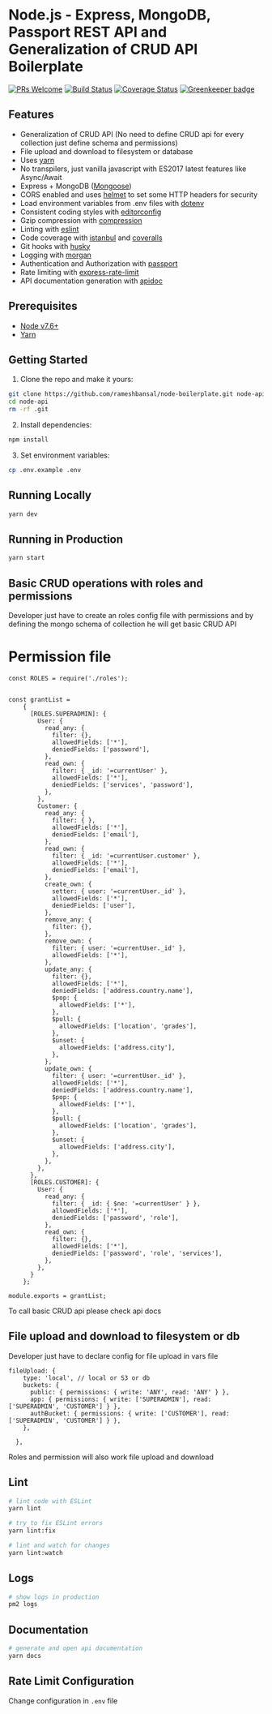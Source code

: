 # Node.js - Express, MongoDB, Passport REST API and Generalization of CRUD API Boilerplate

[![PRs Welcome](https://img.shields.io/badge/PRs-welcome-brightgreen.svg?style=flat-square)](http://makeapullrequest.com) [![Build Status](https://travis-ci.org/ridhamtarpara/express-es8-rest-boilerplate.svg?branch=master)](https://travis-ci.org/ridhamtarpara/express-es8-rest-boilerplate) [![Coverage Status](https://coveralls.io/repos/github/ridhamtarpara/express-es8-rest-boilerplate/badge.svg?branch=master)](https://coveralls.io/github/ridhamtarpara/express-es8-rest-boilerplate?branch=master) [![Greenkeeper badge](https://badges.greenkeeper.io/ridhamtarpara/express-es8-rest-boilerplate.svg)](https://greenkeeper.io/)


## Features
 - Generalization of CRUD API (No need to define CRUD api for every collection just define schema and permissions)
 - File upload and download to filesystem or database
 - Uses [yarn](https://yarnpkg.com)
 - No transpilers, just vanilla javascript with ES2017 latest features like Async/Await
 - Express + MongoDB ([Mongoose](http://mongoosejs.com/))
 - CORS enabled and uses [helmet](https://github.com/helmetjs/helmet) to set some HTTP headers for security
 - Load environment variables from .env files with [dotenv](https://github.com/rolodato/dotenv-safe)
 - Consistent coding styles with [editorconfig](http://editorconfig.org)
 - Gzip compression with [compression](https://github.com/expressjs/compression)
 - Linting with [eslint](http://eslint.org)
 - Code coverage with [istanbul](https://istanbul.js.org) and [coveralls](https://coveralls.io)
 - Git hooks with [husky](https://github.com/typicode/husky)
 - Logging with [morgan](https://github.com/expressjs/morgan)
 - Authentication and Authorization with [passport](http://passportjs.org)
 - Rate limiting with [express-rate-limit](https://www.npmjs.com/package/express-rate-limit)
 - API documentation generation with [apidoc](http://apidocjs.com)

## Prerequisites
 - [Node v7.6+](https://nodejs.org/en/download/current/)
 - [Yarn](https://yarnpkg.com/en/docs/install)

## Getting Started

1. Clone the repo and make it yours:

```bash
git clone https://github.com/rameshbansal/node-boilerplate.git node-api
cd node-api
rm -rf .git
```

2. Install dependencies:

```bash
npm install
```

3. Set environment variables:

```bash
cp .env.example .env
```

## Running Locally

```bash
yarn dev
```

## Running in Production

```bash
yarn start
```

## Basic CRUD operations with roles and permissions

Developer just have to create an roles config file with permissions and by defining the mongo schema of collection he will get basic CRUD API 

# Permission file 

```
const ROLES = require('./roles');


const grantList =
    {
      [ROLES.SUPERADMIN]: {
        User: {
          read_any: {
            filter: {},
            allowedFields: ['*'],
            deniedFields: ['password'],
          },
          read_own: {
            filter: { _id: '=currentUser' },
            allowedFields: ['*'],
            deniedFields: ['services', 'password'],
          },
        },
        Customer: {
          read_any: {
            filter: { },
            allowedFields: ['*'],
            deniedFields: ['email'],
          },
          read_own: {
            filter: { _id: '=currentUser.customer' },
            allowedFields: ['*'],
            deniedFields: ['email'],
          },
          create_own: {
            setter: { user: '=currentUser._id' },
            allowedFields: ['*'],
            deniedFields: ['user'],
          },
          remove_any: {
            filter: {},
          },
          remove_own: {
            filter: { user: '=currentUser._id' },
            allowedFields: ['*'],
          },
          update_any: {
            filter: {},
            allowedFields: ['*'],
            deniedFields: ['address.country.name'],
            $pop: {
              allowedFields: ['*'],
            },
            $pull: {
              allowedFields: ['location', 'grades'],
            },
            $unset: {
              allowedFields: ['address.city'],
            },
          },
          update_own: {
            filter: { user: '=currentUser._id' },
            allowedFields: ['*'],
            deniedFields: ['address.country.name'],
            $pop: {
              allowedFields: ['*'],
            },
            $pull: {
              allowedFields: ['location', 'grades'],
            },
            $unset: {
              allowedFields: ['address.city'],
            },
          },
        },
      },
      [ROLES.CUSTOMER]: {
        User: {
          read_any: {
            filter: { _id: { $ne: '=currentUser' } },
            allowedFields: ['*'],
            deniedFields: ['password', 'role'],
          },
          read_own: {
            filter: {},
            allowedFields: ['*'],
            deniedFields: ['password', 'role', 'services'],
          },
        },
      }
    };

module.exports = grantList;
```
To call basic CRUD api please check api docs

## File upload and download to filesystem or db

Developer just have to declare config for file upload in vars file 

```
fileUpload: {
    type: 'local', // local or S3 or db
    buckets: {
      public: { permissions: { write: 'ANY', read: 'ANY' } },
      app: { permissions: { write: ['SUPERADMIN'], read: ['SUPERADMIN', 'CUSTOMER'] } },
      authBucket: { permissions: { write: ['CUSTOMER'], read: ['SUPERADMIN', 'CUSTOMER'] } },
    },

  },
```

Roles and permission will also work file upload and download


## Lint

```bash
# lint code with ESLint
yarn lint

# try to fix ESLint errors
yarn lint:fix

# lint and watch for changes
yarn lint:watch
```

## Logs

```bash
# show logs in production
pm2 logs
```

## Documentation

```bash
# generate and open api documentation
yarn docs
```

## Rate Limit Configuration
Change configuration in `.env` file

